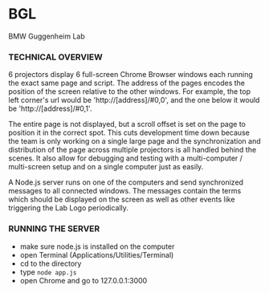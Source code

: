 BGL
===

BMW Guggenheim Lab

### TECHNICAL OVERVIEW

6 projectors display 6 full-screen Chrome Browser windows each running the exact same page and script. The address of the pages encodes the position of the screen relative to the other windows. For example, the top left corner's url would be 'http://[address]/#0,0', and the one below it would be 'http://[address]/#0,1'. 

The entire page is not displayed, but a scroll offset is set on the page to position it in the correct spot. This cuts development time down because the team is only working on a single large page and the synchronization and distribution of the page across multiple projectors is all handled behind the scenes. It also allow for debugging and testing with a multi-computer / multi-screen setup and on a single computer just as easily. 

A Node.js server runs on one of the computers and send synchronized messages to all connected windows. The messages contain the terms which should be displayed on the screen as well as other events like triggering the Lab Logo periodically. 

### RUNNING THE SERVER

* make sure node.js is installed on the computer
* open Terminal (Applications/Utilities/Terminal)
* cd to the directory
* type ```node app.js```
* open Chrome and go to 127.0.0.1:3000